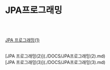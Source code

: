 # JPA프로그래밍
<br/>
<br/>

[JPA 프로그래밍(1)](./DOCS/JPA프로그래밍(1).md)

<br/>
[JPA 프로그래밍(2)](./DOCS/JPA프로그래밍(2).md)

<br/>
[JPA 프로그래밍(3)](./DOCS/JPA프로그래밍(3).md)

